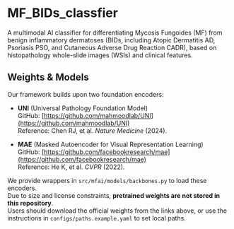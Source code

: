 # MF_BIDs_classfier
A multimodal AI classifier for differentiating Mycosis Fungoides (MF) from benign inflammatory dermatoses (BIDs, including Atopic Dermatitis AD, Psoriasis PSO, and Cutaneous Adverse Drug Reaction 
CADR), based on histopathology whole-slide images (WSIs) and clinical features.
## Weights & Models

Our framework builds upon two foundation encoders:

- **UNI** (Universal Pathology Foundation Model)  
  GitHub: [https://github.com/mahmoodlab/UNI](https://github.com/mahmoodlab/UNI)  
  Reference: Chen RJ, et al. *Nature Medicine* (2024).

- **MAE** (Masked Autoencoder for Visual Representation Learning)  
  GitHub: [https://github.com/facebookresearch/mae](https://github.com/facebookresearch/mae)  
  Reference: He K, et al. *CVPR* (2022).

We provide wrappers in `src/mfai/models/backbones.py` to load these encoders.  
Due to size and license constraints, **pretrained weights are not stored in this repository**.  
Users should download the official weights from the links above, or use the instructions in `configs/paths.example.yaml` to set local paths.

